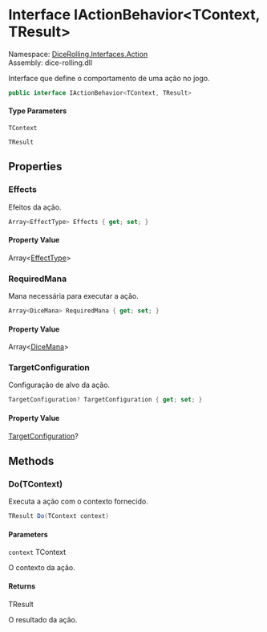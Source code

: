 # <a id="DiceRolling_Interfaces_Action_IActionBehavior_2"></a> Interface IActionBehavior<TContext, TResult\>

Namespace: [DiceRolling.Interfaces.Action](DiceRolling.Interfaces.Action.md)  
Assembly: dice\-rolling.dll  

Interface que define o comportamento de uma ação no jogo.

```csharp
public interface IActionBehavior<TContext, TResult>
```

#### Type Parameters

`TContext` 

`TResult` 

## Properties

### <a id="DiceRolling_Interfaces_Action_IActionBehavior_2_Effects"></a> Effects

Efeitos da ação.

```csharp
Array<EffectType> Effects { get; set; }
```

#### Property Value

 Array<[EffectType](DiceRolling.Models.Actions.Effects.EffectType.md)\>

### <a id="DiceRolling_Interfaces_Action_IActionBehavior_2_RequiredMana"></a> RequiredMana

Mana necessária para executar a ação.

```csharp
Array<DiceMana> RequiredMana { get; set; }
```

#### Property Value

 Array<[DiceMana](DiceRolling.Models.DiceMana.md)\>

### <a id="DiceRolling_Interfaces_Action_IActionBehavior_2_TargetConfiguration"></a> TargetConfiguration

Configuração de alvo da ação.

```csharp
TargetConfiguration? TargetConfiguration { get; set; }
```

#### Property Value

 [TargetConfiguration](DiceRolling.Models.Actions.Targets.TargetConfiguration.md)?

## Methods

### <a id="DiceRolling_Interfaces_Action_IActionBehavior_2_Do__0_"></a> Do\(TContext\)

Executa a ação com o contexto fornecido.

```csharp
TResult Do(TContext context)
```

#### Parameters

`context` TContext

O contexto da ação.

#### Returns

 TResult

O resultado da ação.

